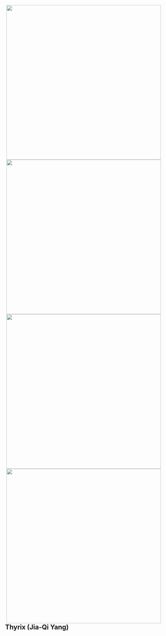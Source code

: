 <a href="#">
<img align="right" src='https://github-readme-stats.vercel.app/api?username=ThyrixYang&show_icons=true' width="500">
</a>
<a href="#">
<img align="right" src='https://github-readme-stats.vercel.app/api/wakatime?username=thyrix' width="500">
</a>

<a href="#">
<img align="right" src="https://wakatime.com/share/@thyrix/d633e93c-c31c-4ff6-818b-6fc9d8b77baf.svg" width="500">
</a>

<a href="#">
<img align="right" src="https://wakatime.com/share/@thyrix/d97d0dfb-8cd6-44ff-b90c-90a16f37cae3.svg" width="500">
</a>

## Thyrix (Jia-Qi Yang)


